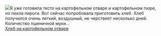 <!--2025-04-07 12:10:19-->
<div class="yb">
  <div class="rss smaller1 povarenok"><a class="light" href="https://www.povarenok.ru/recipes/show/182517/"><img src="https://www.povarenok.ru/data/cache/2025apr/07/09/3170871_56234-640x480.jpg"></a>Я уже готовила тесто на картофельном отваре и картофельном пюре, но пекла пироги. Вот сейчас попробовала приготовить хлеб. Хлеб получился очень легкий, воздушный, не черствеет несколько дней. Количество пшеничной муки... <br><a class="light" href="https://www.povarenok.ru/recipes/show/182517/">Хлеб на картофельном отваре</a></div>
</div>
